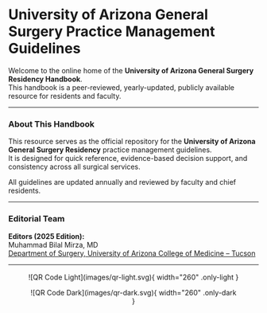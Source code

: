 
# University of Arizona General Surgery Practice Management Guidelines

Welcome to the online home of the **University of Arizona General Surgery Residency Handbook**.  
This handbook is a peer-reviewed, yearly-updated, publicly available resource for residents and faculty.


---

### About This Handbook

This resource serves as the official repository for the **University of Arizona General Surgery Residency** practice management guidelines.  
It is designed for quick reference, evidence-based decision support, and consistency across all surgical services.

All guidelines are updated annually and reviewed by faculty and chief residents.

---

### Editorial Team

**Editors (2025 Edition):**  
Muhammad Bilal Mirza, MD  
[Department of Surgery, University of Arizona College of Medicine – Tucson](https://surgery.arizona.edu)

---

<figure markdown="span" style="display: block; text-align: center; margin-top: 1rem;">
  ![QR Code Light](images/qr-light.svg){ width="260" .only-light }
  <figcaption></figcaption>
</figure>

<figure markdown="span" style="display: block; text-align: center;">
  ![QR Code Dark](images/qr-dark.svg){ width="260" .only-dark }
  <figcaption></figcaption>
</figure>
